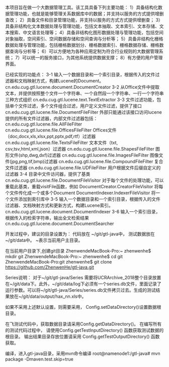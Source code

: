 本项目旨在做一个大数据管理工具。该工具具备下列主要功能：
1）具备结构化数据管理功能，也就是能够管理关系数据库中的数据；并支持以服务的方式提供增删查改；
2）具备文件和目录管理功能，并支持以服务的方式方式提供增删查；
3）具备非结构化文本数据处理与管理功能，包括文本抽取、文本索引、文本存储、文本搜索、中文语言处理等；
4）具备非结构化图形数据处理与管理功能，包括空间对象抽取，空间索引、空间数据存储和空间查询与分析等；
5）具备非结构化栅格数据处理与管理功能，包括栅格数据划分、栅格数据索引、栅格数据存储、栅格数据查询与分析等；
6）可以方便地为各种应用定制为符合行业规则的大数据管理系统；
7）可以统一的服务接口，为其他系统提供数据支撑；
8）有方便的用户管理界面。

已经实现的功能点：
3-1 输入一个数据目录和一个索引目录，根据传入的文件过滤器和文档映射方式，构建Lucene的Document。
    cn.edu.cug.gtl.lucene.document.DocumentCreator
3-2 从Office文件中提取文本，并提供按照整个文件一个字符串、一个自然段一个字符串、一行一个字符串三种方式组织
    cn.edu.cug.gtl.lucene.text.TextExtractor
3-3 文件过滤功能，包括单个文件过滤，多个文件组合过滤，用户定义文件过滤，提供了接口
    cn.edu.cug.gtl.lucene.file.DocumentFileFilter
    外部只能通过该接口访问lucene提供的所有文件过滤器，内部文件过滤器包括：
    cn.edu.cug.gtl.lucene.file.AllFileFilter
    cn.edu.cug.gtl.lucene.file.OfficesFileFilter Offices文件（doc,docx,xls,xlsx,ppt,pptx,pdf,rtf）过滤器
    cn.edu.cug.gtl.lucene.file.TextsFileFilter  文本文件（txt, csv,tsv,html,xml,json）过滤器
    cn.edu.cug.gtl.lucene.file.ShapesFileFilter 图形文件(shp,dwg,dxf)过滤器
    cn.edu.cug.gtl.lucene.file.ImagesFileFilter 图像文件(jpg,png,tif,bmp)过滤器
    cn.edu.cug.gtl.lucene.file.CompoundFileFilter 复合文件过滤器
    cn.edu.cug.gtl.lucene.file.UDFileFilter 用户根据文件后缀自定义的过滤器
3-4 目录中文件访问器，提供了基类
    cn.edu.cug.gtl.lucene.file.DocumentFileVisitor
    对于每个文件的处理功能，可以重载此基类，重载visitFile函数，例如
    DocumentCreator.CreatorFileVisitor 将每个文件传化成一个或多个Document
    DocumentIndexer.IndexerFileVisitor 将一个文件添加到索引库中
3-5 输入一个数据目录和一个索引目录，根据传入的文件过滤器、文档映射方式和更新方式，构建Lucene索引。
    cn.edu.cug.gtl.lucene.document.DocumentIndexer
3-6 输入一个索引目录，根据传入的检索字符串，输出全文检索结果
    cn.edu.cug.gtl.lucene.document.DocumentSearcher 
    
    
开发过程中，建议的目录设置为：
代码放在 ~/git/gtl-java中，
测试数据放在 ~/git/data中。
~表示当前用户主目录。

在当前用户目录下,创建git目录
ZhenwendeMacBook-Pro:~ zhenwenhe$ mkdir git
ZhenwendeMacBook-Pro:~ zhenwenhe$ cd git
ZhenwendeMacBook-Pro:git zhenwenhe$ git clone https://github.com/ZhenwenHe/gtl-java.git

Series说明：
对于~/git/gtl-java/Series 需要将UCRArchive_2018整个目录放置在~/git/data下。此外，~/git/data/log下必须有一个series.db文件，里面记录了运行参数。可以将~/git/gtl-java/Series/series.db文件拷贝过去。生成的测试结果放在~/git/data/output/hax_nn.xls中。



如果不采用上述默认设置，则需要采用，
Config.setDataDirectory()设置数据根目录。

在飞测试代码中，获取数据目录请采用Config.getDataDirectory()。
在编写所有的测试代码过程中，
请使用Config.getTestInputDirectory()
函数获取测试数据的根目录。
输出结果目录存放位置请采用
Config.getTestOutputDirectory()
函数获取。


编译，进入gtl-java目录，采用mvn命令编译
root@namenode1:/gtl-java# mvn package -Dmaven.test.skip=true 